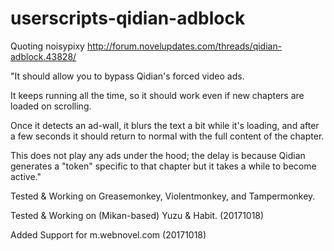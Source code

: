 # userscripts-qidian-adblock

Quoting noisypixy http://forum.novelupdates.com/threads/qidian-adblock.43828/

"It should allow you to bypass Qidian's forced video ads.

It keeps running all the time, so it should work even if new chapters are loaded on scrolling.

Once it detects an ad-wall, it blurs the text a bit while it's loading, and after a few seconds it should return to normal with the full content of the chapter.

This does not play any ads under the hood; the delay is because Qidian generates a "token" specific to that chapter but it takes a while to become active."

Tested & Working on Greasemonkey, Violentmonkey, and Tampermonkey. 

Tested & Working on (Mikan-based) Yuzu & Habit. (20171018)

Added Support for m.webnovel.com (20171018)
